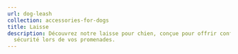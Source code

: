 ```yaml
---
url: dog-leash
collection: accessories-for-dogs
title: Laisse
description: Découvrez notre laisse pour chien, conçue pour offrir confort et
  sécurité lors de vos promenades.
---
```

